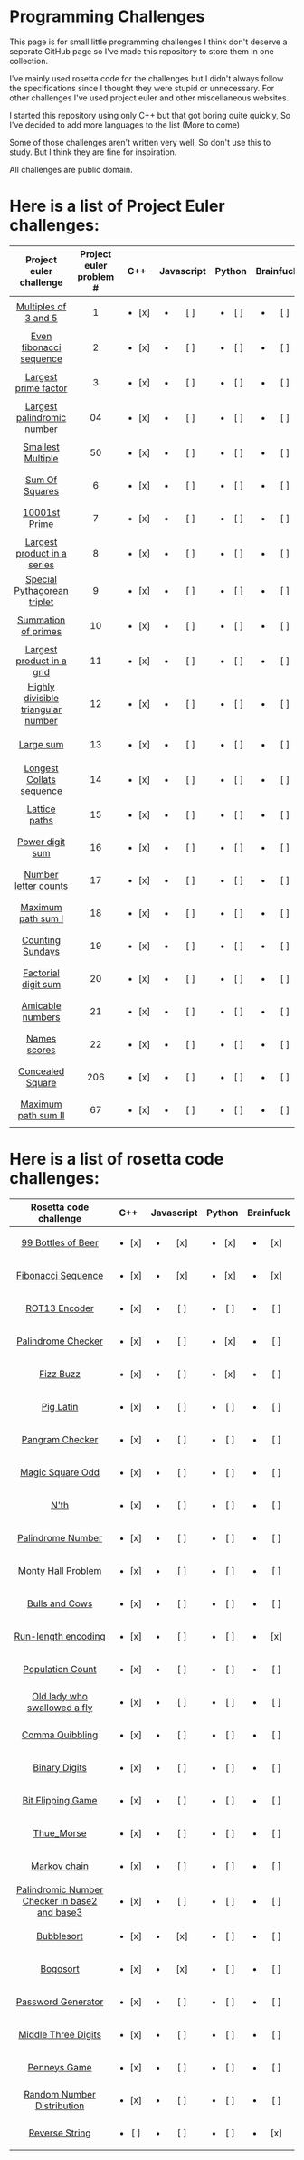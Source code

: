 # Programming Challenges
This page is for small little programming challenges I think don't deserve a seperate GitHub page so I've made this repository to store them in one collection.

I've mainly used rosetta code for the challenges but I didn't always follow the specifications since I thought they were stupid or unnecessary. For other challenges I've used project euler and other miscellaneous websites. 

I started this repository using only C++ but that got boring quite quickly, So I've decided to add more languages to the list (More to come)

Some of those challenges aren't written very well, So don't use this to study. But I think they are fine for inspiration.

All challenges are public domain.

# Here is a list of Project Euler challenges:

| Project euler challenge | Project euler problem # | C++ | Javascript | Python | Brainfuck |
| :-: | :-: | :-: | :-: | :-: | :-: |
| [Multiples of 3 and 5](https://github.com/rutgerklamer/ProgrammingChallenges/tree/master/multiples_of_3_and_5)| 1 |<ul><li>[x] </li></ul> | <ul><li>[ ] </li></ul>| <ul><li>[ ] </li></ul>| <ul><li>[ ] </li></ul>
| [Even fibonacci sequence](https://github.com/rutgerklamer/ProgrammingChallenges/tree/master/Even_fibonacci_sequence)| 2 |<ul><li>[x] </li></ul> | <ul><li>[ ] </li></ul>| <ul><li>[ ] </li></ul>| <ul><li>[ ] </li></ul>
| [Largest prime factor](https://github.com/rutgerklamer/ProgrammingChallenges/tree/master/Largest_prime_factor)| 3 |<ul><li>[x] </li></ul> | <ul><li>[ ] </li></ul>| <ul><li>[ ] </li></ul>| <ul><li>[ ] </li></ul>
| [Largest palindromic number](https://github.com/rutgerklamer/ProgrammingChallenges/tree/master/Largest_Palindrome_Number)| 04 |<ul><li>[x] </li></ul> | <ul><li>[ ] </li></ul>| <ul><li>[ ] </li></ul>| <ul><li>[ ] </li></ul>
| [Smallest Multiple](https://github.com/rutgerklamer/ProgrammingChallenges/tree/master/Smallest_Multiple)|50 |<ul><li>[x] </li></ul> | <ul><li>[ ] </li></ul>| <ul><li>[ ] </li></ul>| <ul><li>[ ] </li></ul>
| [Sum Of Squares](https://github.com/rutgerklamer/ProgrammingChallenges/tree/master/Sum_Of_Squares)| 6 |<ul><li>[x] </li></ul> | <ul><li>[ ] </li></ul>| <ul><li>[ ] </li></ul>| <ul><li>[ ] </li></ul>
| [10001st Prime](https://github.com/rutgerklamer/ProgrammingChallenges/tree/master/10001st_prime)| 7 |<ul><li>[x] </li></ul> | <ul><li>[ ] </li></ul>| <ul><li>[ ] </li></ul>| <ul><li>[ ] </li></ul>
| [Largest product in a series](https://github.com/rutgerklamer/ProgrammingChallenges/tree/master/Largest_product_in_a_series)| 8 |<ul><li>[x] </li></ul> | <ul><li>[ ] </li></ul>| <ul><li>[ ] </li></ul>| <ul><li>[ ] </li></ul>
| [Special Pythagorean triplet](https://github.com/rutgerklamer/ProgrammingChallenges/tree/master/Special_Pythagorean_triplet)| 9 |<ul><li>[x] </li></ul> | <ul><li>[ ] </li></ul>| <ul><li>[ ] </li></ul>| <ul><li>[ ] </li></ul>
| [Summation of primes](https://github.com/rutgerklamer/ProgrammingChallenges/tree/master/Summation_of_primes)| 10 |<ul><li>[x] </li></ul> | <ul><li>[ ] </li></ul>| <ul><li>[ ] </li></ul>| <ul><li>[ ] </li></ul>
| [Largest product in a grid](https://github.com/rutgerklamer/ProgrammingChallenges/tree/master/Largest_product_in_a_grid)| 11 |<ul><li>[x] </li></ul> | <ul><li>[ ] </li></ul>| <ul><li>[ ] </li></ul>| <ul><li>[ ] </li></ul>
| [Highly divisible triangular number](https://github.com/rutgerklamer/ProgrammingChallenges/tree/master/Highly_divisible_triangular_number)| 12 |<ul><li>[x] </li></ul> | <ul><li>[ ] </li></ul>| <ul><li>[ ] </li></ul>| <ul><li>[ ] </li></ul>
| [Large sum](https://github.com/rutgerklamer/ProgrammingChallenges/tree/master/Large_sum)| 13 |<ul><li>[x] </li></ul> | <ul><li>[ ] </li></ul>| <ul><li>[ ] </li></ul>| <ul><li>[ ] </li></ul>
| [Longest Collats sequence](https://github.com/rutgerklamer/ProgrammingChallenges/tree/master/Longest_Collatz_sequence)| 14 |<ul><li>[x] </li></ul> | <ul><li>[ ] </li></ul>| <ul><li>[ ] </li></ul>| <ul><li>[ ] </li></ul>
| [Lattice paths](https://github.com/rutgerklamer/ProgrammingChallenges/tree/master/Lattice_paths)| 15 |<ul><li>[x] </li></ul> | <ul><li>[ ] </li></ul>| <ul><li>[ ] </li></ul>| <ul><li>[ ] </li></ul>
| [Power digit sum](https://github.com/rutgerklamer/ProgrammingChallenges/tree/master/Power_digit_sum)| 16 |<ul><li>[x] </li></ul> | <ul><li>[ ] </li></ul>| <ul><li>[ ] </li></ul>| <ul><li>[ ] </li></ul>
| [Number letter counts](https://github.com/rutgerklamer/ProgrammingChallenges/tree/master/Number_letter_counts)| 17 |<ul><li>[x] </li></ul> | <ul><li>[ ] </li></ul>| <ul><li>[ ] </li></ul>| <ul><li>[ ] </li></ul>
| [Maximum path sum I](https://github.com/rutgerklamer/ProgrammingChallenges/tree/master/Maximum_path_sum_I)| 18 |<ul><li>[x] </li></ul> | <ul><li>[ ] </li></ul>| <ul><li>[ ] </li></ul>| <ul><li>[ ] </li></ul>
| [Counting Sundays](https://github.com/rutgerklamer/ProgrammingChallenges/tree/master/Counting_Sundays)| 19 |<ul><li>[x] </li></ul> | <ul><li>[ ] </li></ul>| <ul><li>[ ] </li></ul>| <ul><li>[ ] </li></ul>
| [Factorial digit sum](https://github.com/rutgerklamer/ProgrammingChallenges/tree/master/Factorial_digit_sum)| 20 |<ul><li>[x] </li></ul> | <ul><li>[ ] </li></ul>| <ul><li>[ ] </li></ul>| <ul><li>[ ] </li></ul>
| [Amicable numbers](https://github.com/rutgerklamer/ProgrammingChallenges/tree/master/Amicable_numbers)| 21 |<ul><li>[x] </li></ul> | <ul><li>[ ] </li></ul>| <ul><li>[ ] </li></ul>| <ul><li>[ ] </li></ul>
| [Names scores](https://github.com/rutgerklamer/ProgrammingChallenges/tree/master/Names_scores)| 22 |<ul><li>[x] </li></ul> | <ul><li>[ ] </li></ul>| <ul><li>[ ] </li></ul>| <ul><li>[ ] </li></ul>
| [Concealed Square](https://github.com/rutgerklamer/ProgrammingChallenges/tree/master/Concealed_Square)| 206 |<ul><li>[x] </li></ul> | <ul><li>[ ] </li></ul>| <ul><li>[ ] </li></ul>| <ul><li>[ ] </li></ul>
| [Maximum path sum II](https://github.com/rutgerklamer/ProgrammingChallenges/tree/master/Maximum_path_sum_II)| 67 |<ul><li>[x] </li></ul> | <ul><li>[ ] </li></ul>| <ul><li>[ ] </li></ul>| <ul><li>[ ] </li></ul>

# Here is a list of rosetta code challenges:

| Rosetta code challenge | C++ | Javascript | Python | Brainfuck |
| :-: | :-: | :-: | :-: | :-: |
| [99 Bottles of Beer](https://github.com/rutgerklamer/ProgrammingChallenges/tree/master/99_Bottles_of_Beer)|<ul><li>[x] </li></ul> | <ul><li>[x] </li></ul>| <ul><li>[x] </li></ul>| <ul><li>[x] </li></ul>
| [Fibonacci Sequence](https://github.com/rutgerklamer/ProgrammingChallenges/tree/master/Fibonacci_Sequence)|<ul><li>[x] </li></ul> | <ul><li>[x] </li></ul>| <ul><li>[x] </li></ul>| <ul><li>[x] </li></ul>
| [ROT13 Encoder](https://github.com/rutgerklamer/ProgrammingChallenges/tree/master/Rot13)|<ul><li>[x] </li></ul> | <ul><li>[ ] </li></ul>| <ul><li>[ ] </li></ul>| <ul><li>[ ] </li></ul>
| [Palindrome Checker](https://github.com/rutgerklamer/ProgrammingChallenges/tree/master/Palindrome)| <ul><li>[x] </li></ul> | <ul><li>[ ] </li></ul>| <ul><li>[x] </li></ul>| <ul><li>[ ] </li></ul>
| [Fizz Buzz](https://github.com/rutgerklamer/ProgrammingChallenges/tree/master/Fizz_Buzz)| <ul><li>[x] </li></ul> | <ul><li>[ ] </li></ul>| <ul><li>[x] </li></ul>| <ul><li>[ ] </li></ul>
| [Pig Latin](https://github.com/rutgerklamer/ProgrammingChallenges/tree/master/Pig_Latin)| <ul><li>[x] </li></ul> | <ul><li>[ ] </li></ul>| <ul><li>[ ] </li></ul>| <ul><li>[ ] </li></ul>
| [Pangram Checker](https://github.com/rutgerklamer/ProgrammingChallenges/tree/master/Pangram)| <ul><li>[x] </li></ul> | <ul><li>[ ] </li></ul>| <ul><li>[ ] </li></ul>| <ul><li>[ ] </li></ul>
| [Magic Square Odd](https://github.com/rutgerklamer/ProgrammingChallenges/tree/master/Magic_Square_Odd)| <ul><li>[x] </li></ul> | <ul><li>[ ] </li></ul>| <ul><li>[ ] </li></ul>| <ul><li>[ ] </li></ul>
| [N'th](https://github.com/rutgerklamer/ProgrammingChallenges/tree/master/N-th)| <ul><li>[x] </li></ul> | <ul><li>[ ] </li></ul>| <ul><li>[ ] </li></ul>| <ul><li>[ ] </li></ul>
| [Palindrome Number](https://github.com/rutgerklamer/ProgrammingChallenges/tree/master/Palindrome_Number)| <ul><li>[x] </li></ul> | <ul><li>[ ] </li></ul>| <ul><li>[ ] </li></ul>| <ul><li>[ ] </li></ul>
| [Monty Hall Problem](https://github.com/rutgerklamer/ProgrammingChallenges/tree/master/Monty_Hall_Problem)| <ul><li>[x] </li></ul> | <ul><li>[ ] </li></ul>| <ul><li>[ ] </li></ul>| <ul><li>[ ] </li></ul>
| [Bulls and Cows](https://github.com/rutgerklamer/ProgrammingChallenges/tree/master/Bulls_Cows)| <ul><li>[x] </li></ul> | <ul><li>[ ] </li></ul>| <ul><li>[ ] </li></ul>| <ul><li>[ ] </li></ul>
| [Run-length encoding](https://github.com/rutgerklamer/ProgrammingChallenges/tree/master/RLE)| <ul><li>[x] </li></ul> | <ul><li>[ ] </li></ul>| <ul><li>[ ] </li></ul>| <ul><li>[x] </li></ul>
| [Population Count](https://github.com/rutgerklamer/ProgrammingChallenges/new/master/Population_count)| <ul><li>[x] </li></ul> | <ul><li>[ ] </li></ul>| <ul><li>[ ] </li></ul>| <ul><li>[ ] </li></ul>
| [Old lady who swallowed a fly](https://github.com/rutgerklamer/ProgrammingChallenges/tree/master/Old_lady_swallowed_a_fly)| <ul><li>[x] </li></ul> | <ul><li>[ ] </li></ul>| <ul><li>[ ] </li></ul>| <ul><li>[ ] </li></ul>
| [Comma Quibbling](https://github.com/rutgerklamer/ProgrammingChallenges/blob/master/Comma_quibbling)| <ul><li>[x] </li></ul> | <ul><li>[ ] </li></ul>| <ul><li>[ ] </li></ul>| <ul><li>[ ] </li></ul>
| [Binary Digits](https://github.com/rutgerklamer/ProgrammingChallenges/tree/master/Binary_digits)| <ul><li>[x] </li></ul> | <ul><li>[ ] </li></ul>| <ul><li>[ ] </li></ul>| <ul><li>[ ] </li></ul>
| [Bit Flipping Game](https://github.com/rutgerklamer/ProgrammingChallenges/tree/master/Bitflipping_Game)| <ul><li>[x] </li></ul> | <ul><li>[ ] </li></ul>| <ul><li>[ ] </li></ul>| <ul><li>[ ] </li></ul>
| [Thue_Morse](https://github.com/rutgerklamer/ProgrammingChallenges/tree/master/Thue_Morse)| <ul><li>[x] </li></ul> | <ul><li>[ ] </li></ul>| <ul><li>[ ] </li></ul>| <ul><li>[ ] </li></ul>
| [Markov chain](https://github.com/rutgerklamer/ProgrammingChallenges/tree/master/Markov_chain)| <ul><li>[x] </li></ul> | <ul><li>[ ] </li></ul>| <ul><li>[ ] </li></ul>| <ul><li>[ ] </li></ul>
| [Palindromic Number Checker in base2 and base3](https://github.com/rutgerklamer/ProgrammingChallenges/tree/master/Palindromic_number_in_base2_and_base3)| <ul><li>[x] </li></ul> | <ul><li>[ ] </li></ul>| <ul><li>[ ] </li></ul>| <ul><li>[ ] </li></ul>
| [Bubblesort](https://github.com/rutgerklamer/ProgrammingChallenges/tree/master/Bubblesort)| <ul><li>[x] </li></ul> | <ul><li>[x] </li></ul>| <ul><li>[ ] </li></ul>| <ul><li>[ ] </li></ul>
| [Bogosort](https://github.com/rutgerklamer/ProgrammingChallenges/tree/master/Bogosort)| <ul><li>[x] </li></ul> | <ul><li>[x] </li></ul>| <ul><li>[ ] </li></ul>| <ul><li>[ ] </li></ul>
| [Password Generator](https://github.com/rutgerklamer/ProgrammingChallenges/tree/master/Password_Generator)| <ul><li>[x] </li></ul> | <ul><li>[ ] </li></ul>| <ul><li>[ ] </li></ul>| <ul><li>[ ] </li></ul>
| [Middle Three Digits](https://github.com/rutgerklamer/ProgrammingChallenges/tree/master/Middle_Three_Digits)| <ul><li>[x] </li></ul> | <ul><li>[ ] </li></ul>| <ul><li>[ ] </li></ul>| <ul><li>[ ] </li></ul>
| [Penneys Game](https://github.com/rutgerklamer/ProgrammingChallenges/tree/master/Penneys_game)| <ul><li>[x] </li></ul> | <ul><li>[ ] </li></ul>| <ul><li>[ ] </li></ul>| <ul><li>[ ] </li></ul>
| [Random Number Distribution](https://github.com/rutgerklamer/ProgrammingChallenges/tree/master/Random_Number_Distribution)| <ul><li>[x] </li></ul> | <ul><li>[ ] </li></ul> | <ul><li>[ ] </li></ul> | <ul><li>[ ] </li></ul>
| [Reverse String](https://github.com/rutgerklamer/ProgrammingChallenges/tree/master/Reverse_string)| <ul><li>[ ] </li></ul> | <ul><li>[ ] </li></ul> | <ul><li>[ ] </li></ul> | <ul><li>[x] </li></ul>
